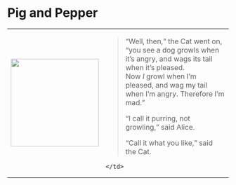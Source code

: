 
# Pig and Pepper

<table>
  <tr>
    <td><img src="https://www.gutenberg.org/files/19778/19778-h/images/p084.png" width="200"></td>
    <td>

> “Well, then,” the Cat went on, “you see a dog growls when it’s angry, and wags its tail when it’s pleased.  
> Now *I* growl when I’m pleased, and wag my tail when I’m angry. Therefore I’m mad.”  
>
> “I call it purring, not growling,” said Alice.  
>
> “Call it what you like,” said the Cat.

    </td>
  </tr>
</table>
